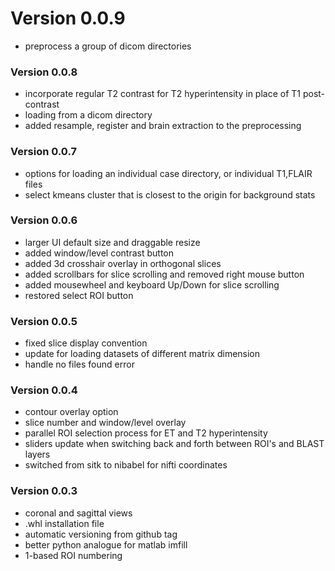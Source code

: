 # Version 0.0.9
  * preprocess a group of dicom directories 

  ### Version 0.0.8

  * incorporate regular T2 contrast for T2 hyperintensity in place of T1 post-contrast
  * loading from a dicom directory
  * added resample, register and brain extraction to the preprocessing

  ### Version 0.0.7

  * options for loading an individual case directory, or individual T1,FLAIR files
  * select kmeans cluster that is closest to the origin for background stats

  ### Version 0.0.6

  * larger UI default size and draggable resize
  * added window/level contrast button
  * added 3d crosshair overlay in orthogonal slices
  * added scrollbars for slice scrolling and removed right mouse button
  * added mousewheel and keyboard Up/Down for slice scrolling
  * restored select ROI button

  ### Version 0.0.5

  * fixed slice display convention
  * update for loading datasets of different matrix dimension
  * handle no files found error

  ### Version 0.0.4

  * contour overlay option
  * slice number and window/level overlay
  * parallel ROI selection process for ET and T2 hyperintensity
  * sliders update when switching back and forth between ROI's and BLAST layers
  * switched from sitk to nibabel for nifti coordinates 

  ### Version 0.0.3

  * coronal and sagittal views
  * .whl installation file
  * automatic versioning from github tag
  * better python analogue for matlab imfill
  * 1-based ROI numbering
